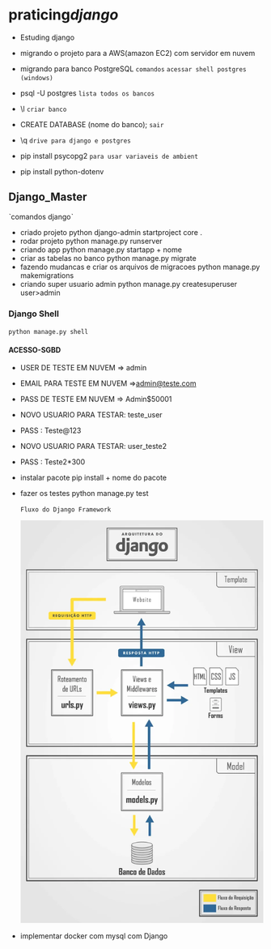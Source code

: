 # praticing*django*

- Estuding django

- migrando o projeto para a AWS(amazon EC2) com servidor em nuvem

- migrando para banco PostgreSQL
`comandos`
`acessar shell postgres (windows)`
- psql -U postgres
`lista todos os bancos`
- \l
`criar banco`
- CREATE DATABASE (nome do banco);
`sair`
- \q
`drive para django e postgres`
- pip install psycopg2
`para usar variaveis de ambient`
- pip install python-dotenv

## Django_Master

ˋcomandos djangoˋ

- criado projeto
  python django-admin startproject core .
- rodar projeto
  python manage.py runserver
- criando app
  python manage.py startapp + nome
- criar as tabelas no banco
  python manage.py migrate
- fazendo mudancas e criar os arquivos de migracoes
  python manage.py makemigrations
- criando super usuario admin
  python manage.py createsuperuser user>admin

### Django Shell

`python manage.py shell`  

#### ACESSO-SGBD

- USER DE TESTE EM NUVEM => admin
- EMAIL PARA TESTE EM NUVEM =>admin@teste.com
- PASS DE TESTE EM NUVEM => Admin$50001
- NOVO USUARIO PARA TESTAR: teste_user
- PASS : Teste@123
- NOVO USUARIO PARA TESTAR: user_teste2
- PASS : Teste2*300

- instalar pacote
  pip install + nome do pacote
- fazer os testes
  python manage.py test

  `Fluxo do Django Framework`

  ![Fluxo-Django](https://github.com/davipythonweb/praticing_django_/blob/main/django-architecture.webp?raw=true)


- implementar docker com mysql com Django